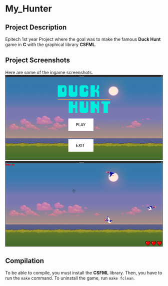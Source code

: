 # My_Hunter

## Project Description
Epitech 1st year Project where the goal was to make the famous **Duck Hunt** game in **C** with the graphical library **CSFML**.

## Project Screenshots
Here are some of the ingame screenshots.
![Menu](./images/menu.png)
![Ingame](./images/my_hunter.png)

## Compilation
To be able to compile, you must install the **CSFML** library.
Then, you have to run the `make` command.
To uninstall the game, run `make fclean`.
